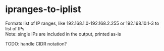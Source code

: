 # ipranges-to-iplist
Formats list of IP ranges, like 192.168.1.0-192.168.2.255 or 192.168.10.1-3 to list of IPs  
Note: single IPs are included in the output, printed as-is 

TODO: handle CIDR notation?

